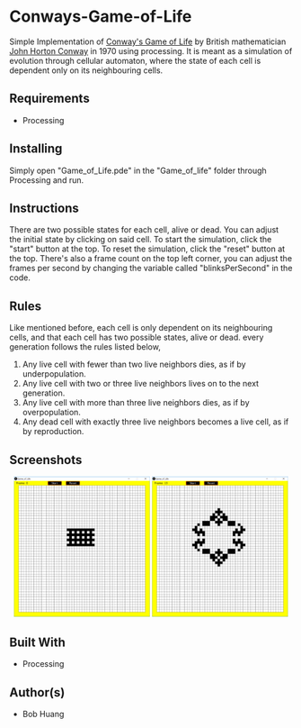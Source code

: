 # Conways-Game-of-Life
Simple Implementation of [Conway's Game of Life](https://en.wikipedia.org/wiki/Conway%27s_Game_of_Life) by British mathematician [John Horton Conway](https://en.wikipedia.org/wiki/John_Horton_Conway) in 1970 using processing. It is meant as a simulation of evolution through cellular automaton, where the state of each cell is dependent only on its neighbouring cells.

## Requirements

* Processing

## Installing

Simply open "Game_of_Life.pde" in the "Game_of_life" folder through Processing and run.

## Instructions

There are two possible states for each cell, alive or dead. You can adjust the initial state by clicking on said cell. To start the simulation, click the "start" button at the top. To reset the simulation, click the "reset" button at the top. There's also a frame count on the top left corner, you can adjust the frames per second by changing the variable called "blinksPerSecond" in the code. 

## Rules

Like mentioned before, each cell is only dependent on its neighbouring cells, and that each cell has two possible states, alive or dead. every generation follows the rules listed below,
1. Any live cell with fewer than two live neighbors dies, as if by underpopulation.
2. Any live cell with two or three live neighbors lives on to the next generation.
3. Any live cell with more than three live neighbors dies, as if by overpopulation.
4. Any dead cell with exactly three live neighbors becomes a live cell, as if by reproduction.

## Screenshots

<p align="center">
<img src="images/001.png" width="48%" />
<img src="images/002.png" width="48%" />
</p>

## Built With

* Processing

## Author(s)

* Bob Huang
